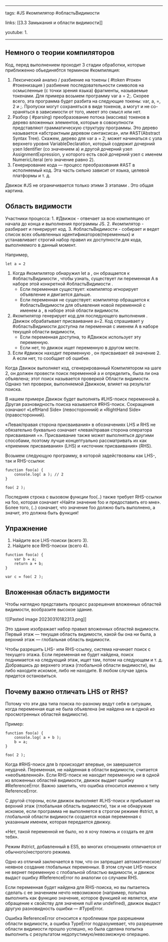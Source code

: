 ____

tags: #JS #компилятор #областьВидимости 

links: [[3.3 Замыкания и области видимости]] 

youtube: 
1. 

_____

## Немного о теории компиляторов

Код, перед выполнением проходит 3 стадии обработки, которые приближенно обьединябтся термином #компиляция:

1. Лексический анализ / разбиение на токены ( #token #токен #токенизация ) разбиение последовательности символов на осмысленные (с точки зрения языка) фрагменты, называемые токенами. 
		Для примера возьмем программу var a = 2;. Скорее всего, эта программа будет разбита на следующие токены: var, a, =, 2 и ;. Пропуски могут сохраняться в виде токенов, а могут и не со- храняться в зависимости от того, имеет это смысл или нет.
2. Разбор ( #parsing) преобразование потока (массива) токенов в дерево вложенных элементов, которые в совокупности представляют грамматическую структуру программы. Это дерево называется «абстрактным деревом синтаксиса», или #AST(Abstract Syntax Tree). 
		Скажем, дерево для var a = 2; может начинаться с узла верхнего уровня VariableDeclaration, который содержит дочерний узел Identifier (со значением a) и другой дочерний узел AssignmentExpression, у которого есть свой дочерний узел с именем NumericLiteral (его значение равно 2).
3. Генерирование кода — процесс преобразования #AST в исполняемый код. Эта часть сильно зависит от языка, целевой платформы и т. д.

Движок #JS не ограничивается только этими 3 этапами . Это общая картина.

## Область видимости

Участники процесса:
	1. #Движок - отвечает за всю компиляцию от начала до конца и выполнения программы JS.
	2. #компилятор - разбирает и генерирует код.
	3. #областьВидимости - собирает и ведет список всех обьявленных идентификаторов(переменных) и устанавливает строгий набор правил их доступности для кода, выполняемого в данный момент.

Например, 
~~~
let a = 2
~~~

1. Когда #компилятор обнаружил let a , он обращается к #областьВидимости , чтобы узнать, существует ли переменная A в наборе этой конкретной #областьВидимости .
	* Если переменная существует: компилятор игнорирует объявление и двигается дальше.
	* Если переменная не существует: компилятор обращается к #областьВидимости для объявления новой переменной с именем a , в наборе этой области видимости.
2. #компилятор генерирует код для последующего выполнения . Движок обрабатывает присваивание a=2. Код спрашивает у #областьВидимости доступна ли переменная с именем A в наборе текущей области видимости, 
	* Если переменная доступна, то #Движок использует эту переменную.
	* Если нет, то движок ищет переменную в другом месте.
3. Если #движок находит переменную , он присваивает ей значение 2. А если нет, то сообщает об ошибке.

Когда Движок выполняет код, сгенерированный Компилятором на шаге 2, он должен провести поиск переменной a и определить, была ли она объявлена; этот поиск называется проверкой Области видимости. Однако тип проверки, выполняемой Движком, влияет на результат поиска.

В нашем примере Движок будет выполнять #LHS-поиск переменной a. Другая разновидность поиска называется #RHS-поиск. Сокращения означают «LeftHand Side» (левосторонний) и «RightHand Side» (правосторонний). 

«Левая/правая сторона присваивания» в обозначениях LHS и RHS не обязательно буквально означает «левая/правая сторона оператора присваивания =». Присваивание также может выполняться другими способами, поэтому лучше концептуально рассматривать их как «приемник присваивания» (LHS) и «источник присваивания» (RHS).

Возьмем следующую программу, в которой задействованы как LHS-, так и RHS-ссылки:
~~~
function foo(a) {
	console.log( a ); // 2
}

foo( 2 );
~~~

Последняя строка с вызовом функции foo(..) также требует RHS-ссылки на foo, которая означает «Найти значение foo и предоставить его мне». Более того, (..) означает, что значение foo должно быть выполнено, а значит, это должна быть функция!

## Упражнение

1. Найдите все LHS-поиски (всего 3).
2. Найдите все RHS-поиски (всего 4).

~~~
function foo(a) {
	var b = a;
	return a + b;
}

var c = foo( 2 );
~~~

## Вложенная область видимости

Чтобы наглядно представить процесс разрешения вложенных областей видимости, вообразите высокое здание.

![[Pasted image 20230310182313.png]]

Это здание изображает набор правил вложенных областей видимости. Первый этаж — текущая область видимости, какой бы она ни была, а верхний этаж — глобальная область видимости.

Чтобы разрешить LHS- или RHS-ссылку, система начинает поиск с текущего этажа. Если переменная не будет найдена, поиск поднимается на следующий этаж, ищет там, потом на следующем и т. д. Добравшись до верхнего этажа (глобальной области видимости), вы либо находите искомое, либо не находите. В любом случае здесь придется остановиться.

## Почему важно отличать LHS от RHS?

Потому что эти два типа поиска по-разному ведут себя в ситуации, когда переменная еще не была объявлена (не найдена ни в одной из просмотренных областей видимости).

Пример:
~~~
function foo(a) {
	console.log( a + b );
	b = a;
}

foo( 2 );
~~~

Когда #RHS-поиск для b происходит впервые, он завершается неудачей. Переменная, не найденная в области видимости, считается «необъявленной».
Если RHS-поиск не находит переменную ни в одной из вложенных областей видимости, движок выдает ошибку #ReferenceError.
Важно заметить, что ошибка относится именно к типу ReferenceError.

С другой стороны, если движок выполняет #LHS-поиск и прибывает на верхний этаж (глобальная область видимости), так и не обнаружив искомое, если программа не выполняется в строгом режиме #strict, в глобальной области видимости создается новая переменная с указанным именем, которая передается движку.

«Нет, такой переменной не было, но я хочу помочь и создать ее для тебя».

Режим #strict, добавленный в ES5, во многих отношениях отличается от обычного/нестрогого режима. 

Одно из отличий заключается в том, что он запрещает автоматическое/неявное создание глобальных переменных. В этом случае LHS-поиск не вернет переменную с глобальной областью видимости, и движок выдаст ошибку #ReferenceError по аналогии со случаем RHS.

Если переменная будет найдена для RHS-поиска, но вы пытаетесь сделать с ее значением нечто невозможное (например, попытка выполнить как функцию значение, которое функцией не является, или обращение к свойству для значения null или undefined), движок выдаст другую разновидность ошибки — #TypeError.

Ошибка ReferenceError относится к проблемам при разрешении области видимости, а ошибка TypeError подразумевает, что разрешение области видимости прошло успешно, но была сделана попытка выполнить с результатом недопустимую/невозможную операцию.
